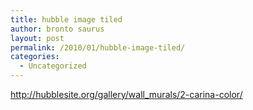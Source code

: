 ```yaml
---
title: hubble image tiled
author: bronto saurus
layout: post
permalink: /2010/01/hubble-image-tiled/
categories:
  - Uncategorized
---
```

<http://hubblesite.org/gallery/wall_murals/2-carina-color/>